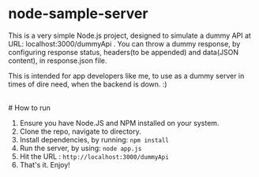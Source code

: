 # node-sample-server

This is a very simple Node.js project, designed to simulate a dummy API at URL: localhost:3000/dummyApi . 
You can throw a dummy response, by configuring response status, headers(to be appended) and data(JSON content), in response.json file.

This is intended for app developers like me, to use as a dummy server in times of dire need, when the backend is down. :)

<br/>
# How to run

1. Ensure you have Node.JS and NPM installed on your system. 
2. Clone the repo, navigate to directory.
3. Install dependencies, by running: 
    ```npm install```
4. Run the server, by using: 
    ```node app.js```
5. Hit the URL : ```http://localhost:3000/dummyApi```
6. That's it. Enjoy!
